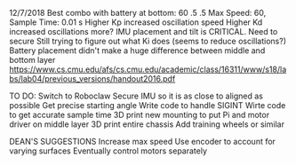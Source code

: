 12/7/2018
Best combo with battery at bottom: 60 .5 .5
Max Speed: 60, Sample Time: 0.01 s
Higher Kp increased oscillation speed
Higher Kd increased oscillations more?
IMU placement and tilt is CRITICAL. Need to secure
Still trying to figure out what Ki does (seems to reduce oscillations?)
Battery placement didn't make a huge difference between middle and bottom layer
https://www.cs.cmu.edu/afs/cs.cmu.edu/academic/class/16311/www/s18/labs/lab04/previous_versions/handout2016.pdf



TO DO:
Switch to Roboclaw
Secure IMU so it is as close to aligned as possible
Get precise starting angle
Write code to handle SIGINT
Wirte code to get accurate sample time
3D print new mounting to put Pi and motor driver on middle layer
3D print entire chassis
Add training wheels or similar


DEAN'S SUGGESTIONS
Increase max speed
Use encoder to account for varying surfaces
Eventually control motors separately
